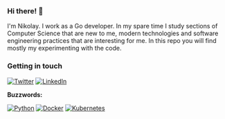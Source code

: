 ### Hi there! 👋

I'm Nikolay. I work as a Go developer. In my spare time I study sections of Computer Science that are new to me, modern technologies and software engineering practices that are interesting for me. In this repo you will find mostly my experimenting with the code.

### Getting in touch
[![Twitter](https://img.shields.io/badge/-Twitter-222222?style=flat-square&logo=twitter&logoColor=white&link=https://twitter.com/yoghoort)](https://twitter.com/bayborodin) 
[![LinkedIn](https://img.shields.io/badge/-LinkedIn-222222?style=flat-square&logo=linkedin&logoColor=white&link=https://linkedin/bayborodin)](https://linkedin/bayborodin) 


**Buzzwords:**
 
[![Python](https://img.shields.io/badge/Python-blue?style=flat&logo=python&logoColor=white&link=https://github.com/bayborodin)](https://github.com/bayborodin) 
[![Docker](https://img.shields.io/badge/-Docker-2496ED?style=flat&logo=docker&logoColor=white&link=https://github.com/bayborodin)](https://github.com/bayborodin) 
[![Kubernetes](https://img.shields.io/badge/-Kubernetes-326CE5?style=flat&logo=kubernetes&logoColor=white&link=https://github.com/bayborodin)](https://github.com/bayborodin) 

